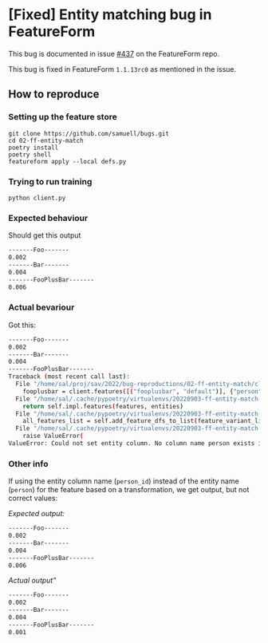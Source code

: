 # [Fixed] Entity matching bug in FeatureForm

This bug is documented in issue [#437](https://github.com/featureform/featureform/issues/437) on the FeatureForm repo.

This bug is fixed in FeatureForm `1.1.13rc0` as mentioned in the issue.

## How to reproduce

### Setting up the feature store

```
git clone https://github.com/samuell/bugs.git
cd 02-ff-entity-match
poetry install
poetry shell
featureform apply --local defs.py
```

### Trying to run training

```
python client.py
```

### Expected behaviour

Should get this output

```bash
-------Foo-------
0.002
-------Bar-------
0.004
-------FooPlusBar-------
0.006
```

### Actual bevariour

Got this:

```bash
-------Foo-------
0.002
-------Bar-------
0.004
-------FooPlusBar-------
Traceback (most recent call last):
  File "/home/sal/proj/sav/2022/bug-reproductions/02-ff-entity-match/client.py", line 15, in <module>
    fooplusbar = client.features([("fooplusbar", "default")], {"person": "samuel"})
  File "/home/sal/.cache/pypoetry/virtualenvs/20220903-ff-entity-match-9koWNEX7-py3.9/lib/python3.9/site-packages/featureform/serving.py", line 104, in features
    return self.impl.features(features, entities)
  File "/home/sal/.cache/pypoetry/virtualenvs/20220903-ff-entity-match-9koWNEX7-py3.9/lib/python3.9/site-packages/featureform/serving.py", line 304, in features
    all_features_list = self.add_feature_dfs_to_list(feature_variant_list, entity_id)
  File "/home/sal/.cache/pypoetry/virtualenvs/20220903-ff-entity-match-9koWNEX7-py3.9/lib/python3.9/site-packages/featureform/serving.py", line 319, in add_feature_dfs_to_list
    raise ValueError(
ValueError: Could not set entity column. No column name person exists in compute_fooplusbar-default
```

### Other info

If using the entity column name (`person_id`) instead of the entity name
(`person`) for the feature based on a transformation, we get output, but not
correct values:

*Expected output:*

```bash
-------Foo-------
0.002
-------Bar-------
0.004
-------FooPlusBar-------
0.006
```

*Actual output"*

```bash
-------Foo-------
0.002
-------Bar-------
0.004
-------FooPlusBar-------
0.001
```
